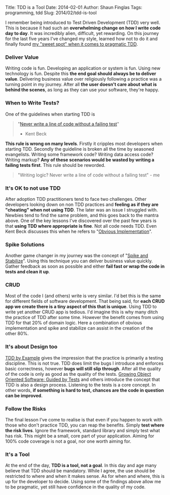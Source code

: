 Title: TDD is a Tool
Date: 2014-02-01
Author: Shaun Finglas
Tags: programming, tdd
Slug: 2014/02/tdd-is-tool

I remember being introduced to Test Driven Development (TDD) very well.
This is because it had such an **overwhelming change on how I write code
day to day**. It was incredibly alien, difficult, yet rewarding. On this
journey for the last five years I've changed my style, learned how not
to do it and finally found [my "sweet spot" when it comes to pragmatic
TDD](../../2014/02/top-down-vs-bottom-up).

### Deliver Value

Writing code is fun. Developing an application or system is fun. Using
new technology is fun. Despite this **the end goal should always be to
deliver value**. Delivering business value over religiously following a
practice was a turning point in my journey. After all **the user doesn't
care about what is behind the scenes**, as long as they can use your
software, they're happy.

### When to Write Tests?

One of the guidelines when starting TDD is

> "[Never write a line of code without a failing
> test](http://c2.com/cgi/wiki?NeverWriteaLineOfCodeWithoutaFailingTest)"
> - Kent Beck

**This rule is wrong on many levels**. Firstly it cripples most
developers when starting TDD. Secondly the guideline is broken all the
time by seasoned evangelists. Writing some framework code? Writing data
access code? Writing markup? **Any of these scenarios would be wasted by
writing a failing tests first**. This rule should be reworded.

> "Writing logic? Never write a line of code without a failing test" -
> me

### It's OK to not use TDD

After adoption TDD practitioners tend to face two challenges. Other
developers looking down on non TDD practices and **feeling as if they
are "cheating" when not using TDD**. The later was an issue I struggled
with. Newbies tend to find the same problem, and this goes back to the
mantra above. One of the key lessons I've discovered over the past few
years is that **using TDD where appropriate is fine**. Not all code
needs TDD. Even Kent Beck discusses this when he refers to "[Obvious
Implementation](http://programmers.stackexchange.com/questions/108338/does-tdds-obvious-implementation-mean-code-first-test-after)".

### Spike Solutions

Another game changer in my journey was the concept of "[Spike and
Stabilize](http://lizkeogh.com/2012/06/24/beyond-test-driven-development/)".
Using this technique you can deliver business value quickly. Gather
feedback as soon as possible and either **fail fast or wrap the code in
tests and clean it up**.

### CRUD

Most of the code I (and others) write is very similar. I'd bet this is
the same for different fields of software development. That being said,
for **each CRUD app we create there is a tiny aspect of this that is
unique**. Using TDD to write yet another CRUD app is tedious. I'd
imagine this is why many ditch the practice of TDD after some time.
However the benefit comes from using TDD for that 20% of domain logic.
Here a combination of obvious implementation and spike and stabilize can
assist in the creation of the other 80%.

### It's about Design too

[TDD by
Example](http://www.amazon.co.uk/gp/product/0321146530/ref=as_li_qf_sp_asin_il_tl?ie=UTF8&camp=1634&creative=6738&creativeASIN=0321146530&linkCode=as2&tag=bloshafin-21)
gives the impression that the practice is primarily a testing
discipline. This is not true. TDD does limit the bugs I introduce and
enforces basic correctness, however **bugs will still slip through**.
After all the quality of the code is only as good as the quality of the
tests. [Growing Object Oriented Software: Guided by
Tests](http://www.amazon.co.uk/gp/product/0321503627/ref=as_li_qf_sp_asin_il_tl?ie=UTF8&camp=1634&creative=6738&creativeASIN=0321503627&linkCode=as2&tag=bloshafin-21)
and others introduce the concept that TDD is also a design process.
Listening to the tests is a core concept. In other words, **if something
is hard to test, chances are the code in question can be improved**.

### Follow the Risks

The final lesson I've come to realise is that even if you happen to work
with those who don't practice TDD, you can reap the benefits. Simply
**test where the risk lives**. Ignore the framework, standard library
and simply test what has risk. This might be a small, core part of your
application. Aiming for 100% code coverage is not a goal, nor one worth
aiming for.

### It's a Tool

At the end of the day, **TDD is a tool, not a goal**. In this day and
age many believe that TDD should be mandatory. While I agree, the use
should be restricted to where and when it makes sense. As for when and
where, this is up for the developer to decide. Using some of the
findings above allow me to be pragmatic, yet still have confidence in
the quality of my code.